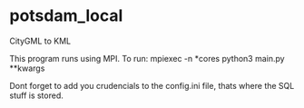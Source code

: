 # potsdam_local
CityGML to KML

This program runs using MPI. To run:
	mpiexec -n *cores python3 main.py **kwargs

Dont forget to add you crudencials to the config.ini file, thats where the SQL stuff is stored.

